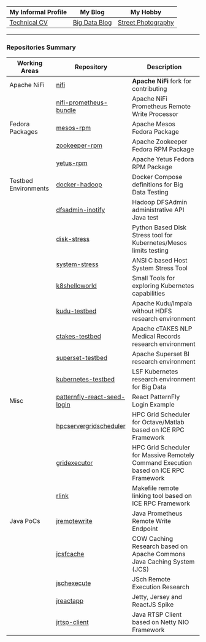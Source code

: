 | My Informal Profile |My Blog| My Hobby|
| ------------- | ------------- |------------- |
| [Technical CV](https://javiroman.github.io) | [Big Data Blog](https://www.dataintensive.info)  | [Street Photography](https://www.viewbug.com/member/javiroman) |

---

### Repositories Summary

| Working Areas |Repository| Description |
| ------------- | ------------- |------------- |
| Apache NiFi      | [nifi](https://github.com/javiroman/nifi)  | **Apache NiFi** fork for contributing  |
|                  | [nifi-prometheus-bundle](https://github.com/javiroman/nifi-prometheus-bundle) |Apache NiFi Prometheus Remote Write Processor|
| Fedora Packages  | [mesos-rpm](https://github.com/javiroman/mesos-rpm)  | Apache Mesos Fedora Package |
|                  | [zookeeper-rpm](https://github.com/javiroman/zookeeper-rpm) | Apache Zookeeper Fedora RPM Package |
|                  | [yetus-rpm](https://github.com/javiroman/yetus-rpm) | Apache Yetus Fedora RPM Package |
| Testbed Environments  | [docker-hadoop](https://github.com/javiroman/docker-hadoop) | Docker Compose definitions for Big Data Testing  |
|                  | [dfsadmin-inotify](https://github.com/javiroman/dfsadmin-inotify) | Hadoop DFSAdmin administrative API Java test  |
|                  | [disk-stress](https://github.com/javiroman/disk-stress) | Python Based Disk Stress tool for Kubernetes/Mesos limits testing |
|                  | [system-stress](https://github.com/javiroman/system-stress) | ANSI C based Host System Stress Tool |
|                  | [k8shelloworld](https://github.com/javiroman/k8shelloworld) | Small Tools for exploring Kubernetes capabilities |
|                  | [kudu-testbed](https://github.com/javiroman/kudu-testbed) | Apache Kudu/Impala without HDFS research environment |
|                  | [ctakes-testbed](https://github.com/javiroman/ctakes-testbed) | Apache cTAKES NLP Medical Records research environment |
|                  | [superset-testbed](https://github.com/kloudoop/superset-testbed) | Apache Superset BI research environment |
|                  | [kubernetes-testbed](https://github.com/javiroman/kubernetes-testbed) | LSF Kubernetes research environment for Big Data |
| Misc    | [patternfly-react-seed-login](https://github.com/javiroman/patternfly-react-seed-login)  | React PatternFly Login Example |
|         | [hpcservergridscheduler](https://github.com/javiroman/hpcservergridscheduler)  | HPC Grid Scheduler for Octave/Matlab based on ICE RPC Framework |
|         | [gridexecutor](https://github.com/javiroman/gridexecutor)  | HPC Grid Scheduler for Massive Remotely Command Execution based on ICE RPC Framework |
|         | [rlink](https://github.com/javiroman/rlink)  | Makefile remote linking tool based on ICE RPC Framework |
| Java PoCs    | [jremotewrite](https://github.com/javiroman/jremotewrite)  | Java Prometheus Remote Write Endpoint|
|              | [jcsfcache](https://github.com/javiroman/jcsfcache)  | COW Caching Research based on Apache Commons Java Caching System (JCS)|
|              | [jschexecute](https://github.com/javiroman/jschexecute)  | JSch Remote Execution Research |
|              | [jreactapp](https://github.com/javiroman/jreactapp)  | Jetty, Jersey and ReactJS Spike |
|              | [jrtsp-client](https://github.com/javiroman/jrtsp-client)  | Java RTSP Client based on Netty NIO Framework |
